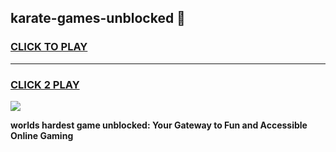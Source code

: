 
## karate-games-unblocked 👋
<h3>
<a href="https://premium.freeplayer.one?title=karate-games-unblocked&ref=14F">CLICK TO PLAY</a></h3>
<hr>

<h3>
<a href="https://premium.freeplayer.one?title=karate-games-unblocked&ref=14F">CLICK 2 PLAY</a>
  
</h3>

<a href="https://premium.freeplayer.one?title=karate-games-unblocked&ref=12F/"><img src="https://clearcache.store/games.png"></a>


**worlds hardest game unblocked: Your Gateway to Fun and Accessible Online Gaming**
